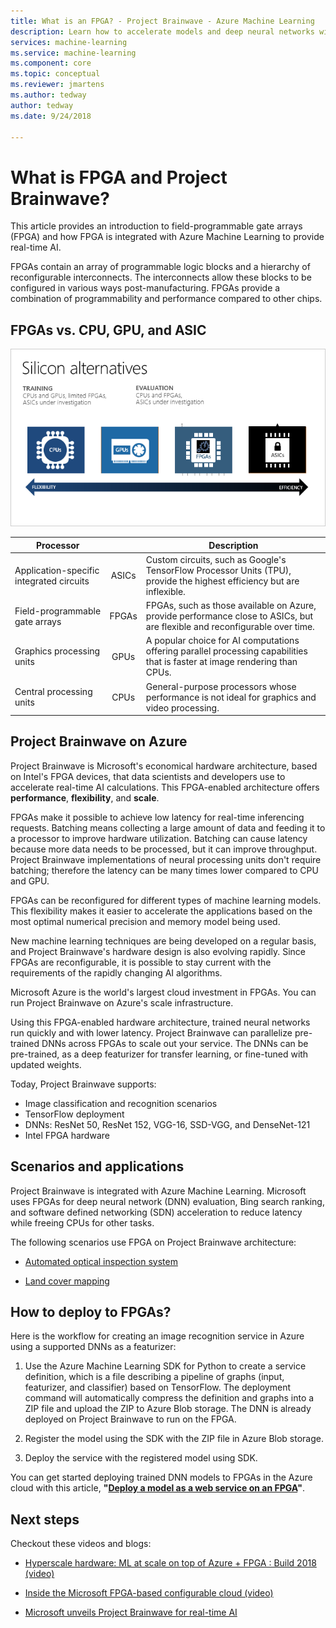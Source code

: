 ```yaml
---
title: What is an FPGA? - Project Brainwave - Azure Machine Learning
description: Learn how to accelerate models and deep neural networks with FPGAs. 
services: machine-learning
ms.service: machine-learning
ms.component: core
ms.topic: conceptual
ms.reviewer: jmartens
ms.author: tedway
author: tedway
ms.date: 9/24/2018

---
```


# What is FPGA and Project Brainwave?

This article provides an introduction to field-programmable gate arrays (FPGA) and how FPGA is integrated with Azure Machine Learning to provide real-time AI.

FPGAs contain an array of programmable logic blocks and a hierarchy of reconfigurable interconnects. The interconnects allow these blocks to be configured in various ways post-manufacturing. FPGAs provide a combination of programmability and performance compared to other chips.

## FPGAs vs. CPU, GPU, and ASIC

![Azure Machine Learning FPGA comparison](./media/concept-accelerate-with-fpgas/azure-machine-learning-fpga-comparison.png)

|Processor||Description|
|---|:-------:|------|
|Application-specific integrated circuits|ASICs|Custom circuits, such as Google's TensorFlow Processor Units (TPU), provide the highest efficiency but are inflexible.|
|Field-programmable gate arrays|FPGAs|FPGAs, such as those available on Azure, provide performance close to ASICs, but are flexible and reconfigurable over time.|
|Graphics processing units|GPUs|A popular choice for AI computations offering parallel processing capabilities that is faster at image rendering than CPUs.|
|Central processing units|CPUs|General-purpose processors whose performance is not ideal for graphics and video processing.|

## Project Brainwave on Azure

Project Brainwave is Microsoft's economical hardware architecture, based on Intel's FPGA devices, that data scientists and developers use to accelerate real-time AI calculations.  This FPGA-enabled architecture offers **performance**, **flexibility**, and **scale**.

FPGAs make it possible to achieve low latency for real-time inferencing requests. Batching means collecting a large amount of data and feeding it to a processor to improve hardware utilization. Batching can cause latency because more data needs to be processed, but it can improve throughput. Project Brainwave implementations of neural processing units don't require batching; therefore the latency can be many times lower compared to CPU and GPU.

FPGAs can be reconfigured for different types of machine learning models. This flexibility makes it easier to accelerate the applications based on the most optimal numerical precision and memory model being used.

New machine learning techniques are being developed on a regular basis, and Project Brainwave's hardware design is also evolving rapidly. Since FPGAs are reconfigurable, it is possible to stay current with the requirements of the rapidly changing AI algorithms.

Microsoft Azure is the world's largest cloud investment in FPGAs. You can run Project Brainwave on Azure's scale infrastructure.

Using this FPGA-enabled hardware architecture, trained neural networks run quickly and with lower latency. Project Brainwave can parallelize pre-trained DNNs across FPGAs to scale out your service. The DNNs can be pre-trained, as a deep featurizer for transfer learning, or fine-tuned with updated weights.

Today, Project Brainwave supports:
+ Image classification and recognition scenarios
+ TensorFlow deployment
+ DNNs: ResNet 50, ResNet 152, VGG-16, SSD-VGG, and DenseNet-121
+ Intel FPGA hardware 

## Scenarios and applications

Project Brainwave is integrated with Azure Machine Learning. Microsoft uses FPGAs for deep neural network (DNN) evaluation, Bing search ranking, and software defined networking (SDN) acceleration to reduce latency while freeing CPUs for other tasks.

The following scenarios use FPGA on Project Brainwave architecture:
+ [Automated optical inspection system](https://blogs.microsoft.com/ai/build-2018-project-brainwave/)

+ [Land cover mapping](https://blogs.technet.microsoft.com/machinelearning/2018/05/29/how-to-use-fpgas-for-deep-learning-inference-to-perform-land-cover-mapping-on-terabytes-of-aerial-images/)

## How to deploy to FPGAs?

Here is the workflow for creating an image recognition service in Azure using a supported DNNs as a featurizer:

1. Use the Azure Machine Learning SDK for Python to create a service definition, which is a file describing a pipeline of graphs (input, featurizer, and classifier) based on TensorFlow. The deployment command will automatically compress the definition and graphs into a ZIP file and upload the ZIP to Azure Blob storage.  The DNN is already deployed on Project Brainwave to run on the FPGA.

1. Register the model using the SDK with the ZIP file in Azure Blob storage.

1. Deploy the service with the registered model using SDK.

You can get started deploying trained DNN models to FPGAs in the Azure cloud with this article, **"[Deploy a model as a web service on an FPGA](how-to-deploy-fpga-web-service.md)"**.


## Next steps

Checkout these videos and blogs:

+ [Hyperscale hardware: ML at scale on top of Azure + FPGA : Build 2018 (video)](https://www.youtube.com/watch?v=BMgQAHIx2eY)

+ [Inside the Microsoft FPGA-based configurable cloud (video)](https://channel9.msdn.com/Events/Build/2017/B8063)

+ [Microsoft unveils Project Brainwave for real-time AI](https://www.microsoft.com/research/blog/microsoft-unveils-project-brainwave/)
